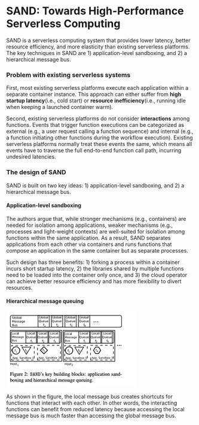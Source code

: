 # SAND: Towards High-Performance Serverless Computing

SAND is a serverless computing system that provides lower latency, better resource efficiency, and more elasticity than existing serverless platforms. The key techniques in SAND are 1\) application-level sandboxing, and 2\) a hierarchical message bus.

### Problem with existing serverless systems

First, most existing serverless platforms execute each application within a separate container instance. This approach can either suffer from **high startup latency**\(i.e., cold start\) or **resource inefficiency**\(i.e., running idle when keeping a launched container warm\).

Second, existing serverless platforms do not consider **interactions** among functions. Events that trigger function executions can be categorized as external \(e.g., a user request calling a function sequence\) and internal \(e.g., a function initiating other functions during the workflow execution\). Existing serverless platforms normally treat these events the same, which means all events have to traverse the full end-to-end function call path, incurring undesired latencies.

### The design of SAND

SAND is built on two key ideas: 1\) application-level sandboxing, and 2\) a hierarchical message bus.

#### Application-level sandboxing

The authors argue that, while stronger mechanisms \(e.g., containers\) are needed for isolation among applications, weaker mechanisms \(e.g., processes and light-weight contexts\) are well-suited for isolation among functions within the same application. As a result, SAND separates applications from each other via containers and runs functions that compose an application in the same container but as separate processes. 

Such design has three benefits: 1\) forking a process within a container incurs short startup latency, 2\) the libraries shared by multiple functions need to be loaded into the container only once, and 3\) the cloud operator can achieve better resource efficiency and has more flexibility to divert resources.

#### Hierarchical message queuing

![](../../.gitbook/assets/screen-shot-2021-02-28-at-4.34.28-pm.png)

As shown in the figure, the local message bus creates shortcuts for functions that interact with each other. In other words, the interacting functions can benefit from reduced latency because accessing the local message bus is much faster than accessing the global message bus. 

